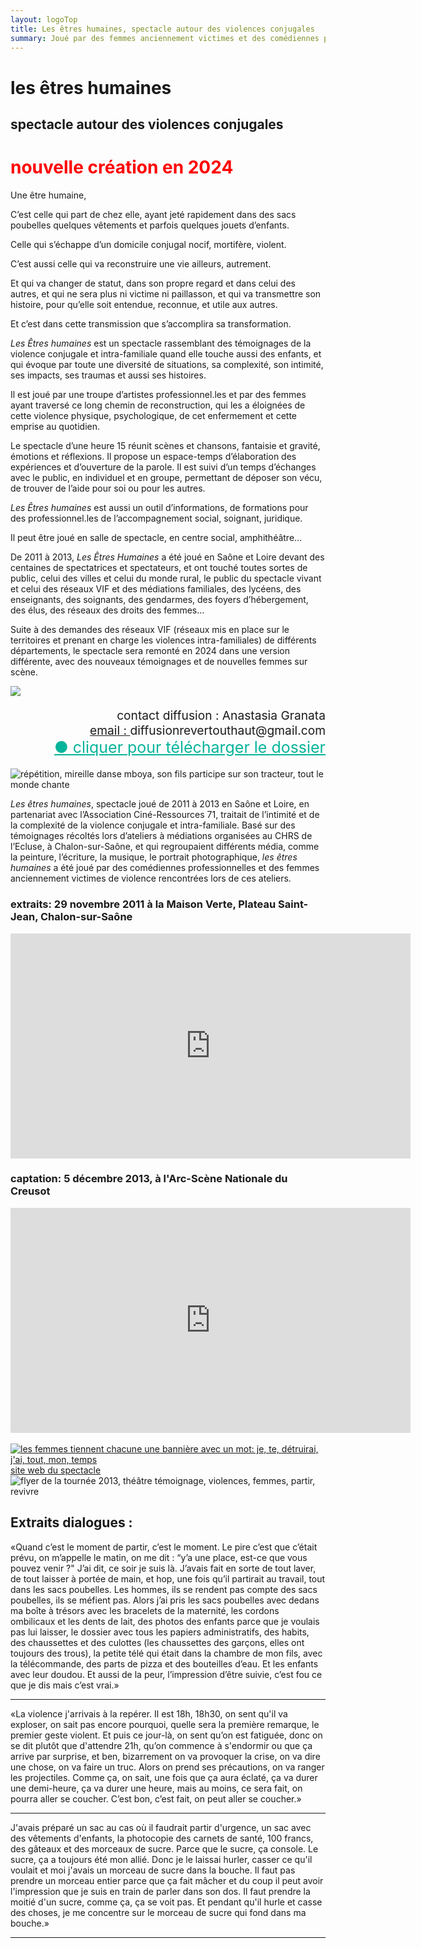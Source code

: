 ```yaml
---
layout: logoTop
title: Les êtres humaines, spectacle autour des violences conjugales
summary: Joué par des femmes anciennement victimes et des comédiennes professionnelles, le spectacle a été crée à partir d’ateliers artistiques menés en CHRS à Chalon-sur-Saône et des témoignages donnés aussi bien par les femmes accueillies que par les travailleuses sociales qui les accompagnent. Le spectacle a été joué de 2011 à 2013.
---
```


<h1>les êtres humaines</h1> 
<h2>spectacle autour des violences conjugales</h2>
<h1 style="color: red">nouvelle création en 2024</h1>

<p class="intro-text">Une être humaine, </p>

<p class="intro-indent">C’est celle qui part de chez elle, ayant jeté rapidement dans des sacs poubelles quelques vêtements et parfois quelques jouets d’enfants. </p>
<p class="intro-indent">Celle qui s’échappe d’un domicile conjugal nocif, mortifère, violent.</p>

<p class="intro-indent">C’est aussi celle qui va reconstruire une vie ailleurs, autrement.</p>

<p class="intro-indent">Et qui va changer de statut, dans son propre regard et dans celui des autres, et qui ne sera plus ni victime ni paillasson, et qui va transmettre son histoire, pour qu’elle soit entendue, reconnue, et utile aux autres.</p>

<p class="intro-indent">Et c’est dans cette transmission que s’accomplira sa transformation.</p>

<p class="intro-text"><cite>Les Êtres humaines</cite> est un spectacle rassemblant des témoignages de la violence conjugale et intra-familiale quand elle touche aussi des enfants, et qui évoque par toute une diversité de situations, sa complexité, son intimité, ses impacts, ses traumas et aussi ses histoires.</p>

<p class="intro-text">Il est joué par une troupe d’artistes professionnel.les et par des femmes ayant traversé ce long chemin de reconstruction, qui les a éloignées de cette violence physique, psychologique, de cet enfermement et cette emprise au quotidien.</p>

<p class="intro-text">Le spectacle d’une heure 15 réunit scènes et chansons, fantaisie et gravité, émotions et réflexions. Il propose un espace-temps d’élaboration des expériences et d’ouverture de la parole. Il est suivi d’un temps d’échanges avec le public, en individuel et en groupe, permettant de déposer son vécu, de trouver de l’aide pour soi ou pour les autres.</p>

<p class="intro-text"><cite>Les Êtres humaines</cite> est aussi un outil d’informations, de formations pour des professionnel.les de l’accompagnement social, soignant, juridique.</p>

<p class="intro-text">Il peut être joué en salle de spectacle, en centre social, amphithéâtre...</p>

<p class="intro-text">De 2011 à 2013, <cite>Les Êtres Humaines</cite> a été joué en Saône et Loire devant des centaines de spectatrices et spectateurs, et ont touché toutes sortes de public, celui des villes et celui du monde rural, le public du spectacle vivant et celui des réseaux VIF et des médiations familiales, des lycéens, des enseignants, des soignants, des gendarmes, des foyers d’hébergement, des élus, des réseaux des droits des femmes...</p>

<p class="intro-text">Suite à des demandes des réseaux VIF (réseaux mis en place sur le territoires et prenant en charge les violences intra-familiales) de différents départements, le spectacle sera remonté en 2024 dans une version différente, avec des nouveaux témoignages et de nouvelles femmes sur scène.</p>
<img src="https://res.cloudinary.com/dnxcesebo/image/upload/q_auto,f_auto/v1685979198/le-etres-humaines2024p1_kbnowo.png">

<ul style="text-align:right;list-style-type:none;font-size:1.2rem">
    <li><span class="diffusion">contact diffusion : Anastasia Granata</span></li>
    <li><a href="mailto:diffusionrevertouthaut@gmail.com">email&nbsp;:&nbsp;</a><span class="diffusion">diffusionrevertouthaut@gmail.com</span></li>
    <li><a style="color:hsl(171,93.5%,36.5%); font-size:1.3em" href="les-etres-humaines_V5.pdf" download="download">●&nbsp;cliquer pour télécharger le dossier</a></li>
</ul>




<div class="space-below"></div>

<img alt="répétition, mireille danse mboya, son fils participe sur son tracteur, tout le monde chante" src="https://res.cloudinary.com/dnxcesebo/image/upload/q_auto,f_auto,w_700/v1526489642/soloMireilleavec_David_small_-_copie_mbkxai.jpg"/>
<main>
<p class="intro-text"><em>Les êtres humaines</em>, spectacle joué de 2011 à 2013 en Saône et Loire, en partenariat avec l’Association Ciné-Ressources 71, traitait de l’intimité et de la complexité de la violence conjugale et intra-familiale. Basé sur des témoignages récoltés lors d’ateliers à médiations organisées au CHRS de l’Ecluse, à Chalon-sur-Saône, et qui regroupaient différents média, comme la peinture, l’écriture, la musique, le portrait photographique, <em>les êtres humaines</em> a été joué par des comédiennes professionnelles et des femmes anciennement victimes de violence rencontrées lors de ces ateliers.</p>
</main>
<div class="center-text">
<h3 class="centered">extraits: 29 novembre 2011 à la Maison Verte, Plateau Saint-Jean, Chalon-sur-Saône</h3>
 <iframe style="width:640px;height:360px;overflow:hidden" frameborder="0" type="text/html" src="https://www.dailymotion.com/embed/video/k7wHxP3YoKQTLS36L7T" width="100%" height="100%" allowfullscreen > </iframe>

<h3 class="centered">captation: 5 décembre 2013, à l'Arc-Scène Nationale du Creusot</h3>
<iframe src="https://player.vimeo.com/video/144494122?h=c75f70bc59" width="640" height="360" frameborder="0" allow="autoplay; fullscreen; picture-in-picture" allowfullscreen></iframe>
</div>

<!-- <p><a class="right-side-text" href="https://vimeo.com/144494122">Les êtres humaines</a> from <a href="https://vimeo.com/user20566311">Folle Allure</a> on <a href="https://vimeo.com">Vimeo</a>.</p> -->
<br>

<div class="right-side-text">
<a href="https://lesetreshumaines.net"><img alt="les femmes tiennent chacune une bannière avec un mot: je, te, détruirai, j'ai, tout, mon, temps" src="https://res.cloudinary.com/dnxcesebo/image/upload/v1526489586/je_te_détruirai_Etres_Humaines_eehr9y.jpg">site web du spectacle</a>
</div>


<div class="center-block">
<img alt="flyer de la tournée 2013, théâtre témoignage, violences, femmes, partir, revivre" src="https://res.cloudinary.com/dnxcesebo/image/upload/f_auto,q_auto,w_800/v1526489757/êtres_humaines_flyer_tournee2013_pzhlxa.jpg"/>
</div>
<h2>Extraits dialogues : </h2>
<p class="quote">«Quand c’est le moment de partir, c’est le moment. Le pire c’est que c’était prévu, on m’appelle le matin, on me dit : “y’a une place, est-ce que vous pouvez venir ?" J’ai dit, ce soir je suis là. J’avais fait en sorte de tout laver, de tout laisser à portée de main, et hop, une fois qu’il partirait au travail, tout dans les sacs poubelles. Les hommes, ils se rendent pas compte des sacs poubelles, ils se méfient pas. Alors j’ai pris les sacs poubelles avec dedans ma boîte à trésors avec les bracelets de la maternité, les cordons ombilicaux et les dents de lait, des photos des enfants parce que je voulais pas lui laisser, le dossier avec tous les papiers administratifs, des habits, des chaussettes et des culottes (les chaussettes des garçons, elles ont toujours des trous), la petite télé qui était dans la chambre de mon fils, avec la télécommande, des parts de pizza et des bouteilles d’eau. Et les enfants avec leur doudou. Et aussi de la peur, l’impression d’être suivie, c’est fou ce que je dis mais c’est vrai.»</p>

<hr>

<p class="quote">«La violence j'arrivais à la repérer. Il est 18h, 18h30, on sent qu'il va exploser, on sait pas encore pourquoi, quelle sera la première remarque, le premier geste violent. Et puis ce jour-là, on sent qu’on est fatiguée, donc on se dit plutôt que d'attendre 21h, qu’on commence à s'endormir ou que ça arrive par surprise, et ben, bizarrement on va provoquer la crise, on va dire une chose, on va faire un truc. Alors on prend ses précautions, on va ranger les projectiles. Comme ça, on sait, une fois que ça aura éclaté, ça va durer une demi-heure, ça va durer une heure, mais au moins, ce sera fait, on pourra aller se coucher. C’est bon, c’est fait, on peut aller se coucher.»</p>

<hr>

<p class="quote">J'avais préparé un sac au cas où il faudrait partir d'urgence, un sac avec des vêtements d'enfants, la photocopie des carnets de santé, 100 francs, des gâteaux et des morceaux de sucre. Parce que le sucre, ça console. Le sucre, ça a toujours été mon allié. Donc je le laissai hurler, casser ce qu'il voulait et moi j'avais un morceau de sucre dans la bouche. Il faut pas prendre un morceau entier parce que ça fait mâcher et du coup il peut avoir l'impression que je suis en train de parler dans son dos. Il faut prendre la moitié d'un sucre, comme ça, ça se voit pas. Et pendant qu'il hurle et casse des choses, je me concentre sur le morceau de sucre qui fond dans ma bouche.»</p>
<hr>
